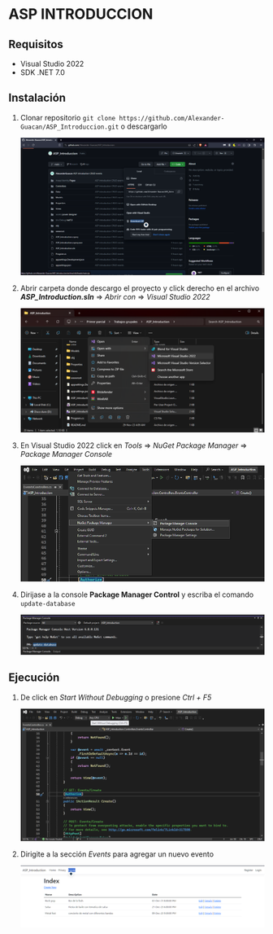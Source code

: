 # ASP INTRODUCCION

## Requisitos

- Visual Studio 2022
- SDK .NET 7.0

## Instalación

1. Clonar repositorio `git clone https://github.com/Alexander-Guacan/ASP_Introduccion.git` o descargarlo

    ![download_project](https://github.com/Alexander-Guacan/ASP_Introduccion/blob/main/assets/img/download_project.png?raw=true)

2. Abrir carpeta donde descargo el proyecto y click derecho en el archivo ***ASP_Introduction.sln*** => *Abrir con* => *Visual Studio 2022*

    ![open_project](https://github.com/Alexander-Guacan/ASP_Introduccion/blob/main/assets/img/open_project.png?raw=true)

3. En Visual Studio 2022 click en *Tools* => *NuGet Package Manager* => *Package Manager Console*

    ![open_package_manager_console](https://github.com/Alexander-Guacan/ASP_Introduccion/blob/main/assets/img/open_package_manager_console.png?raw=true)

4. Dirijase a la console **Package Manager Control** y escriba el comando `update-database`

    ![update_database](https://github.com/Alexander-Guacan/ASP_Introduccion/blob/main/assets/img/update_database.png?raw=true)

## Ejecución

1. De click en *Start Without Debugging* o presione *Ctrl + F5*

    ![run_project](https://github.com/Alexander-Guacan/ASP_Introduccion/blob/main/assets/img/run_project.png?raw=true)

2. Dirigite a la sección *Events* para agregar un nuevo evento

    ![index_page](https://github.com/Alexander-Guacan/ASP_Introduccion/blob/main/assets/img/index_page.png?raw=true)
